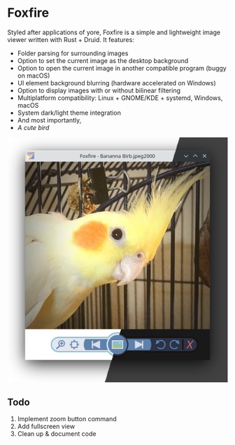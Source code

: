 # Foxfire
Styled after applications of yore, Foxfire is a simple and lightweight image viewer written with Rust + Druid. It features:

* Folder parsing for surrounding images
* Option to set the current image as the desktop background
* Option to open the current image in another compatible program (buggy on macOS)
* UI element background blurring (hardware accelerated on Windows)
* Option to display images with or without bilinear filtering
* Multiplatform compatibility: Linux + GNOME/KDE + systemd, Windows, macOS
* System dark/light theme integration
* And most importantly, 
* *A cute bird*

![Image of photo viewer application showing an image of a cockatiel.](/docs/resources/foxfire_window.png?raw=true "Foxfire")


## Todo
1) Implement zoom button command
2) Add fullscreen view
3) Clean up & document code
